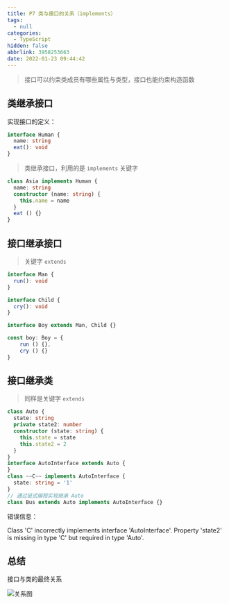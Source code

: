 ```yaml
---
title: P7 类与接口的关系（implements）
tags:
  - null
categories:
  - TypeScript
hidden: false
abbrlink: 3958253663
date: 2022-01-23 09:44:42
---
```


> 接口可以约束类成员有哪些属性与类型，接口也能约束构造函数

## 类继承接口

实现接口的定义：

``` typescript
interface Human {
  name: string
  eat(): void
}
```

> 类继承接口，利用的是 `implements` 关键字

``` typescript
class Asia implements Human {
  name: string
  constructor (name: string) {
    this.name = name
  }
  eat () {}
}
```

## 接口继承接口

> 关键字 `extends`

``` typescript
interface Man {
  run(): void
}

interface Child {
  cry(): void
}

interface Boy extends Man, Child {}

const boy: Boy = {
    run () {},
    cry () {}
}
```

## 接口继承类

> 同样是关键字 `extends`

``` typescript
class Auto {
  state: string
  private state2: number
  constructor (state: string) {
    this.state = state
    this.state2 = 2
  }
}
interface AutoInterface extends Auto {
}
class ~~C~~ implements AutoInterface {
  state: string = '1'
}
// 通过链式编程实现继承 Auto
class Bus extends Auto implements AutoInterface {}
```

错误信息：

Class 'C' incorrectly implements interface 'AutoInterface'.
  Property 'state2' is missing in type 'C' but required in type 'Auto'.

## 总结

接口与类的最终关系

![关系图](image_1.png)